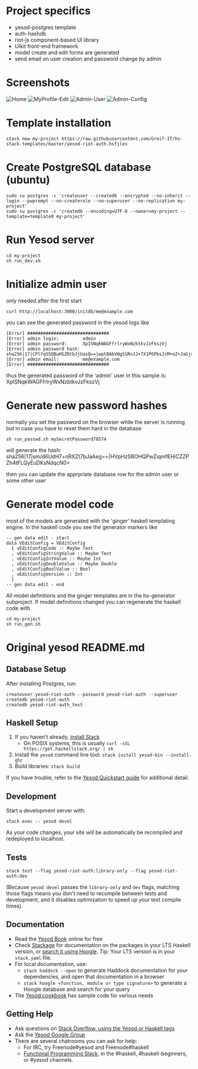 # Project specifics
   - yesod-postgres template
   - auth-hashdb
   - riot-js component-based UI library
   - UIkit front-end framework
   - model create and edit forms are generated
   - send email on user creation and password change by admin

# Screenshots
![Home](../screenshots/yesod-riot-auth/home.png)
![MyProfile-Edit](../screenshots/yesod-riot-auth/myprofile-edit.png)
![Admin-User](../screenshots/yesod-riot-auth/admin-user.png)
![Admin-Config](../screenshots/yesod-riot-auth/admin-config.png)

# Template installation
```
stack new my-project https://raw.githubusercontent.com/Greif-IT/hs-stack-templates/master/yesod-riot-auth.hsfiles
```

# Create PostgreSQL database (ubuntu)
```
sudo su postgres -c 'createuser --createdb --encrypted --no-inherit --login --pwprompt --no-createrole --no-superuser --no-replication my-project'
sudo su postgres -c 'createdb --encoding=UTF-8 --owner=my-project --template=template0 my-project'
```

# Run Yesod server
```
cd my-project
sh run_dev.sh
```
# Initialize admin user
only needed after the first start
```
curl http://localhost:3000/initdb/me@example.com
```

you can see the generated password in the yesod logs like
```
[Error] ###############################
[Error] admin login:         admin
[Error] admin password:      XpISNqkWAGFfrlryWxNzbtkvJzFkszVj
[Error] admin password hash: sha256|17|CPlYqS5DBuHSZRtbJjUasQ==|wptBAbVHgSSRnJJ+7X1P6PbsJcM+oZ+JaGjs1xVNJns=
[Error] admin email:         me@example.com
[Error] ###############################
```
thus the generated password of the 'admin' user in this sample is: XpISNqkWAGFfrlryWxNzbtkvJzFkszVj

# Generate new password hashes
normally you set the password on the browser while the server is running
but in case you have to reset them hard in the database
```
sh run_passwd.sh mySecretPassword78574
```

will generate the hash: sha256|17|sm/d6UdH7+nRXZt7bJaAeg==|HVpHzSBOHQPwZiqmfEHiCZZPZh4tFLQyEuDKsNdqcN0=

then you can update the apprpriate database row for the admin user or some other user

# Generate model code
most of the models are generated with the 'ginger' haskell templating engine.
In the haskell code you see the generator markers like
```
-- gen data edit - start
data VEditConfig = VEditConfig
  { vEditConfigCode :: Maybe Text
  , vEditConfigStringValue :: Maybe Text
  , vEditConfigIntValue :: Maybe Int
  , vEditConfigDoubleValue :: Maybe Double
  , vEditConfigBoolValue :: Bool
  , vEditConfigVersion :: Int
  }
-- gen data edit - end
```


All model definitions and the ginger templates are in the hs-generator subproject.
If model definitions changed you can regenerate the haskell code with
```
cd my-project
sh run_gen.sh
```

# Original yesod README.md

## Database Setup

After installing Postgres, run:

```
createuser yesod-riot-auth --password yesod-riot-auth --superuser
createdb yesod-riot-auth
createdb yesod-riot-auth_test
```

## Haskell Setup

1. If you haven't already, [install Stack](https://haskell-lang.org/get-started)
	* On POSIX systems, this is usually `curl -sSL https://get.haskellstack.org/ | sh`
2. Install the `yesod` command line tool: `stack install yesod-bin --install-ghc`
3. Build libraries: `stack build`

If you have trouble, refer to the [Yesod Quickstart guide](https://www.yesodweb.com/page/quickstart) for additional detail.

## Development

Start a development server with:

```
stack exec -- yesod devel
```

As your code changes, your site will be automatically be recompiled and redeployed to localhost.

## Tests

```
stack test --flag yesod-riot-auth:library-only --flag yesod-riot-auth:dev
```

(Because `yesod devel` passes the `library-only` and `dev` flags, matching those flags means you don't need to recompile between tests and development, and it disables optimization to speed up your test compile times).

## Documentation

* Read the [Yesod Book](https://www.yesodweb.com/book) online for free
* Check [Stackage](http://stackage.org/) for documentation on the packages in your LTS Haskell version, or [search it using Hoogle](https://www.stackage.org/lts/hoogle?q=). Tip: Your LTS version is in your `stack.yaml` file.
* For local documentation, use:
	* `stack haddock --open` to generate Haddock documentation for your dependencies, and open that documentation in a browser
	* `stack hoogle <function, module or type signature>` to generate a Hoogle database and search for your query
* The [Yesod cookbook](https://github.com/yesodweb/yesod-cookbook) has sample code for various needs

## Getting Help

* Ask questions on [Stack Overflow, using the Yesod or Haskell tags](https://stackoverflow.com/questions/tagged/yesod+haskell)
* Ask the [Yesod Google Group](https://groups.google.com/forum/#!forum/yesodweb)
* There are several chatrooms you can ask for help:
	* For IRC, try Freenode#yesod and Freenode#haskell
	* [Functional Programming Slack](https://fpchat-invite.herokuapp.com/), in the #haskell, #haskell-beginners, or #yesod channels.
